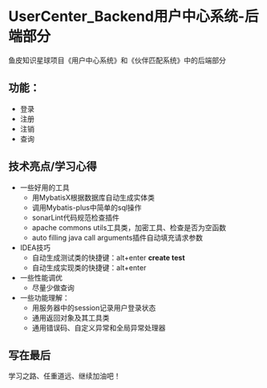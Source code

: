 # UserCenter_Backend用户中心系统-后端部分
鱼皮知识星球项目《用户中心系统》和《伙伴匹配系统》中的后端部分
## 功能：
- 登录
- 注册
- 注销
- 查询
## 技术亮点/学习心得
- 一些好用的工具
	- 用MybatisX根据数据库自动生成实体类
	- 调用Mybatis-plus中简单的sql操作
	- sonarLint代码规范检查插件
	- apache commons utils工具类，加密工具、检查是否为空函数
	- auto filling java call arguments插件自动填充请求参数
- IDEA技巧
	- 自动生成测试类的快捷键：alt+enter **create test**
	- 自动生成实现类的快捷键：alt+enter
- 一些性能调优
	- 尽量少做查询
- 一些功能理解：
	- 用服务器中的session记录用户登录状态
	- 通用返回对象及其工具类
	- 通用错误码、自定义异常和全局异常处理器
 ## 写在最后
 学习之路、任重道远、继续加油吧！
